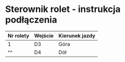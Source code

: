 # Sterownik rolet - instrukcja podłączenia
|Nr rolety|Wejście|Kierunek jazdy|
|---|---|---|
|1  |D3|Góra|
|^^ |D4|Dół